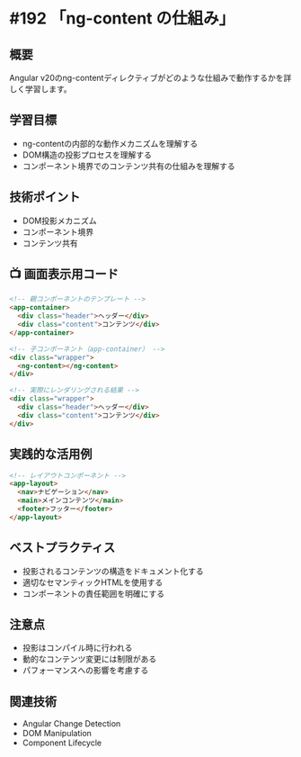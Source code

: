# #192 「ng-content の仕組み」

## 概要
Angular v20のng-contentディレクティブがどのような仕組みで動作するかを詳しく学習します。

## 学習目標
- ng-contentの内部的な動作メカニズムを理解する
- DOM構造の投影プロセスを理解する
- コンポーネント境界でのコンテンツ共有の仕組みを理解する

## 技術ポイント
- DOM投影メカニズム
- コンポーネント境界
- コンテンツ共有

## 📺 画面表示用コード

```html
<!-- 親コンポーネントのテンプレート -->
<app-container>
  <div class="header">ヘッダー</div>
  <div class="content">コンテンツ</div>
</app-container>
```

```html
<!-- 子コンポーネント（app-container） -->
<div class="wrapper">
  <ng-content></ng-content>
</div>
```

```html
<!-- 実際にレンダリングされる結果 -->
<div class="wrapper">
  <div class="header">ヘッダー</div>
  <div class="content">コンテンツ</div>
</div>
```

## 実践的な活用例

```html
<!-- レイアウトコンポーネント -->
<app-layout>
  <nav>ナビゲーション</nav>
  <main>メインコンテンツ</main>
  <footer>フッター</footer>
</app-layout>
```

## ベストプラクティス
- 投影されるコンテンツの構造をドキュメント化する
- 適切なセマンティックHTMLを使用する
- コンポーネントの責任範囲を明確にする

## 注意点
- 投影はコンパイル時に行われる
- 動的なコンテンツ変更には制限がある
- パフォーマンスへの影響を考慮する

## 関連技術
- Angular Change Detection
- DOM Manipulation
- Component Lifecycle
